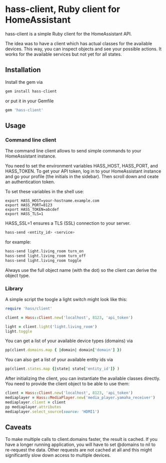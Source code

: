 # hass-client, Ruby client for HomeAssistant

hass-client is a simple Ruby client for the HomeAssistant API.

The idea was to have a client which has actual classes for the available devices. This way, you can inspect objects and see your possible actions. It works for the available services but not yet for all states.

## Installation

Install the gem via 

```bash
gem install hass-client
```

or put it in your Gemfile

```ruby
gem 'hass-client'
```

## Usage

### Command line client

The command line client allows to send simple commands to your HomeAssistant instance.

You need to set the environment variables HASS_HOST, HASS_PORT, and HASS_TOKEN. To get your API token, log in to your HomeAssistant instance and go your profile (the initials in the sidebar). Then scroll down and ceate an authentication token.

To set these variables in the shell use:
```
export HASS_HOST=your-hostname.example.com
export HASS_PORT=8123
export HASS_TOKEN=abcdef
export HASS_TLS=1
```

HASS_SSL=1 ensures a TLS (SSL) connection to your server.

```bash
hass-send <entity_id> <service>
```

for example:

```bash
hass-send light.living_room turn_on
hass-send light.living_room turn_off
hass-send light.living_room toggle
```

Always use the full object name (with the dot) so the client can derive the object type.

### Library

A simple script the toogle a light switch might look like this:

```ruby
require 'hass/client'

client = Hass::Client.new('localhost', 8123, 'api_token')

light = client.light('light.living_room')
light.toggle
```

You can get a list of your available device types (domains) via

```ruby
pp(client.domains.map { |domain| domain['domain'] })
```

You can also get a list of your available entity ids via

```ruby
pp(client.states.map {|state| state['entity_id']} )
```

After initializing the client, you can instantiate the available classes directly. You need to provide the client object to be able to use them:

```ruby
client = Hass::Client.new('localhost', 8123, 'api_token')
mediaplayer = Hass::MediaPlayer.new('media_player.yamaha_receiver')
mediaplayer.client = client
pp mediaplayer.attributes
mediaplayer.select_source(source: 'HDMI1')
```

## Caveats

To make multiple calls to client.domains faster, the result is cached. If you have a longer running application, you will have to set @domains to nil to re-request the data. Other requests are not cached at all and this might significantly slow down access to multiple devices.

